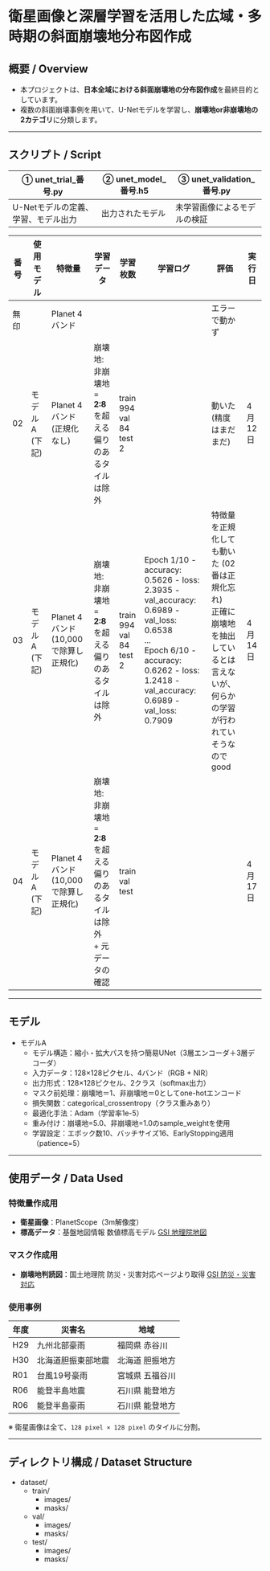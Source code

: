 # 衛星画像と深層学習を活用した広域・多時期の斜面崩壊地分布図作成

## 概要 / Overview

- 本プロジェクトは、**日本全域における斜面崩壊地の分布図作成**を最終目的としています。
- 複数の斜面崩壊事例を用いて、U-Netモデルを学習し、**崩壊地or非崩壊地の2カテゴリ**に分類します。
  
---
## スクリプト / Script

| ① unet_trial_番号.py | ② unet_model_番号.h5 | ③ unet_validation_番号.py |
|-----|-----|-----|
| U-Netモデルの定義、学習、モデル出力 | 出力されたモデル | 未学習画像によるモデルの検証 |

| 番号 | 使用モデル | 特徴量 | 学習データ | 学習枚数 | 学習ログ | 評価 | 実行日 |
|-----|-----|-----|-----|-----|-----|-----|-----| 
| 無印 | | Planet 4バンド | | | | エラーで動かず | | 
| 02 | モデルA (下記) | Planet 4バンド (正規化なし) |崩壊地:非崩壊地 = **2:8** を超える偏りのあるタイルは除外| train 994 <br> val 84 <br> test 2 | | 動いた (精度はまだまだ) | 4月12日 |
| 03 | モデルA (下記) | Planet 4バンド (10,000で除算し正規化) |崩壊地:非崩壊地 = **2:8** を超える偏りのあるタイルは除外| train 994 <br> val 84 <br> test 2 | Epoch 1/10 - accuracy: 0.5626 - loss: 2.3935 - val_accuracy: 0.6989 - val_loss: 0.6538 <br> ... <br> Epoch 6/10 - accuracy: 0.6262 - loss: 1.2418 - val_accuracy: 0.6989 - val_loss: 0.7909 | 特徴量を正規化しても動いた (02番は正規化忘れ) <br> 正確に崩壊地を抽出しているとは言えないが、何らかの学習が行われていそうなのでgood | 4月14日 |
| 04 | モデルA (下記) | Planet 4バンド (10,000で除算し正規化) |崩壊地:非崩壊地 = **2:8** を超える偏りのあるタイルは除外 <br> + 元データの確認 | train  <br> val  <br> test  |  |  | 4月17日 |

---
## モデル

- モデルA
  - モデル構造：縮小・拡大パスを持つ簡易UNet（3層エンコーダ＋3層デコーダ）
  - 入力データ：128×128ピクセル、4バンド（RGB + NIR）
  - 出力形式：128×128ピクセル、2クラス（softmax出力）
  - マスク前処理：崩壊地＝1、非崩壊地＝0としてone-hotエンコード
  - 損失関数：categorical_crossentropy（クラス重みあり）
  - 最適化手法：Adam（学習率1e-5）
  - 重み付け：崩壊地=5.0、非崩壊地=1.0のsample_weightを使用
  - 学習設定：エポック数10、バッチサイズ16、EarlyStopping適用（patience=5）

---

## 使用データ / Data Used

### 特徴量作成用
- **衛星画像**：PlanetScope（3m解像度）
- **標高データ**：基盤地図情報 数値標高モデル [GSI 地理院地図](https://service.gsi.go.jp/kiban/)

### マスク作成用
- **崩壊地判読図**：国土地理院 防災・災害対応ページより取得 [GSI 防災・災害対応](https://www.gsi.go.jp/bousai.html)

### 使用事例
| 年度 | 災害名 | 地域 |
|------|--------|------|
| H29  | 九州北部豪雨         | 福岡県 赤谷川 |
| H30  | 北海道胆振東部地震   | 北海道 胆振地方 |
| R01  | 台風19号豪雨         | 宮城県 五福谷川 |
| R06  | 能登半島地震         | 石川県 能登地方 |
| R06  | 能登半島豪雨         | 石川県 能登地方 |

※ 衛星画像は全て、`128 pixel × 128 pixel` のタイルに分割。  
  
---

## ディレクトリ構成 / Dataset Structure

- dataset/
  - train/     
    - images/
    - masks/
  - val/               
    - images/
    - masks/
  - test/
    - images/
    - masks/
